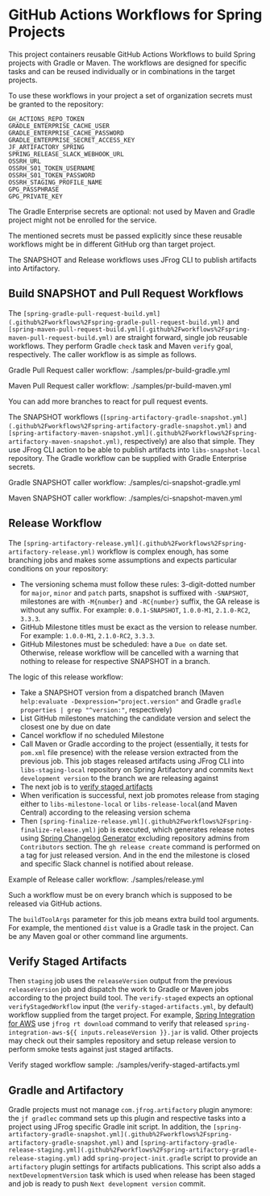 # GitHub Actions Workflows for Spring Projects

This project containers reusable GitHub Actions Workflows to build Spring projects with Gradle or Maven.
The workflows are designed for specific tasks and can be reused individually or in combinations in the target projects.

To use these workflows in your project a set of organization secrets must be granted to the repository:
```
GH_ACTIONS_REPO_TOKEN
GRADLE_ENTERPRISE_CACHE_USER
GRADLE_ENTERPRISE_CACHE_PASSWORD
GRADLE_ENTERPRISE_SECRET_ACCESS_KEY
JF_ARTIFACTORY_SPRING
SPRING_RELEASE_SLACK_WEBHOOK_URL
OSSRH_URL
OSSRH_S01_TOKEN_USERNAME
OSSRH_S01_TOKEN_PASSWORD
OSSRH_STAGING_PROFILE_NAME
GPG_PASSPHRASE
GPG_PRIVATE_KEY
```

The Gradle Enterprise secrets are optional: not used by Maven and Gradle project might not be enrolled for the service.  

The mentioned secrets must be passed explicitly since these reusable workflows might be in different GitHub org than target project.

The SNAPSHOT and Release workflows uses JFrog CLI to publish artifacts into Artifactory.

## Build SNAPSHOT and Pull Request Workflows

The `[spring-gradle-pull-request-build.yml](.github%2Fworkflows%2Fspring-gradle-pull-request-build.yml)` and `[spring-maven-pull-request-build.yml](.github%2Fworkflows%2Fspring-maven-pull-request-build.yml)` are straight forward, single job reusable workflows.
They perform Gradle `check` task and Maven `verify` goal, respectively.
The caller workflow is as simple as follows.

Gradle Pull Request caller workflow:
./samples/pr-build-gradle.yml

Maven Pull Request caller workflow:
./samples/pr-build-maven.yml

You can add more branches to react for pull request events.

The SNAPSHOT workflows (`[spring-artifactory-gradle-snapshot.yml](.github%2Fworkflows%2Fspring-artifactory-gradle-snapshot.yml)` and `[spring-artifactory-maven-snapshot.yml](.github%2Fworkflows%2Fspring-artifactory-maven-snapshot.yml)`, respectively) are also that simple.
They use JFrog CLI action to be able to publish artifacts into `libs-snapshot-local` repository.
The Gradle workflow can be supplied with Gradle Enterprise secrets.

Gradle SNAPSHOT caller workflow:
./samples/ci-snapshot-gradle.yml

Maven SNAPSHOT caller workflow:
./samples/ci-snapshot-maven.yml

## Release Workflow

The `[spring-artifactory-release.yml](.github%2Fworkflows%2Fspring-artifactory-release.yml)` workflow is complex enough, has some branching jobs and makes some assumptions and expects particular conditions on your repository:

- The versioning schema must follow these rules: 3-digit-dotted number for `major`, `minor` and `patch` parts, snapshot is suffixed with `-SNAPSHOT`, milestones are with `-M{number}` and `-RC{number}` suffix, the GA release is without any suffix.
For example: `0.0.1-SNAPSHOT`, `1.0.0-M1`, `2.1.0-RC2`, `3.3.3`.
- GitHub Milestone titles must be exact as the version to release number.
For example: `1.0.0-M1`, `2.1.0-RC2`, `3.3.3`.
- GitHub Milestones must be scheduled: have a `Due on` date set.
Otherwise, release workflow will be cancelled with a warning that nothing to release for respective SNAPSHOT in a branch.

The logic of this release workflow:

- Take a SNAPSHOT version from a dispatched branch (Maven `help:evaluate -Dexpression="project.version"` and Gradle `gradle properties | grep "^version:"`, respectively)
- List GitHub milestones matching the candidate version and select the closest one by due on date
- Cancel workflow if no scheduled Milestone
- Call Maven or Gradle according to the project (essentially, it tests for `pom.xml` file presence) with the release version extracted from the previous job.
This job stages released artifacts using JFrog CLI into `libs-staging-local` repository on Spring Artifactory and commits `Next development version` to the branch we are releasing against
- The next job is to [verify staged artifacts](#verify-staged-artifacts)
- When verification is successful, next job promotes release from staging either to `libs-milestone-local` or `libs-release-local`(and Maven Central) according to the releasing version schema
- Then `[spring-finalize-release.yml](.github%2Fworkflows%2Fspring-finalize-release.yml)` job is executed, which generates release notes using [Spring Changelog Generator](https://github.com/spring-io/github-changelog-generator) excluding repository admins from `Contributors` section.
The `gh release create` command is performed on a tag for just released version.
And in the end the milestone is closed and specific Slack channel is notified about release.

Example of Release caller workflow:
./samples/release.yml

Such a workflow must be on every branch which is supposed to be released via GitHub actions.

The `buildToolArgs` parameter for this job means extra build tool arguments.
For example, the mentioned `dist` value is a Gradle task in the project.
Can be any Maven goal or other command line arguments.

## Verify Staged Artifacts

Then `staging` job uses the `releaseVersion` output from the previous `releaseVersion` job and dispatch the work to Gradle or Maven jobs according to the project build tool.
The `verify-staged` expects an optional `verifyStagedWorkflow` input (the `verify-staged-artifacts.yml`, by default) workflow supplied from the target project.
For example, [Spring Integration for AWS](https://github.com/spring-projects/spring-integration-aws) use `jfrog rt download` command to verify that released `spring-integration-aws-${{ inputs.releaseVersion }}.jar` is valid.
Other projects may check out their samples repository and setup release version to perform smoke tests against just staged artifacts.

Verify staged workflow sample:
./samples/verify-staged-artifacts.yml

## Gradle and Artifactory

Gradle projects must not manage `com.jfrog.artifactory` plugin anymore: the `jf gradlec` command sets up this plugin and respective tasks into a project using JFrog specific Gradle init script.
In addition, the `[spring-artifactory-gradle-snapshot.yml](.github%2Fworkflows%2Fspring-artifactory-gradle-snapshot.yml)` and `[spring-artifactory-gradle-release-staging.yml](.github%2Fworkflows%2Fspring-artifactory-gradle-release-staging.yml)` add `spring-project-init.gradle` script to provide an `artifactory` plugin settings for artifacts publications.
This script also adds a `nextDevelopmentVersion` task which is used when release has been staged and job is ready to push `Next development version` commit.
